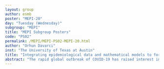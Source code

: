```yaml
---
layout: group
author: esmb
poster: "MEPI-20"
day: "Tuesday (Wednesday)"
subgroup: "MEPI"
title: "MEPI Subgroup Posters"
code: "PS02"
permalink: /MEPI/MEPI-PS02-MEPI-20.html
author: "Orhun Davarci"
inst: "The University of Texas at Austin"
title: "Integrating epidemiological data and mathematical models to forecast COVID-19 spread in the United States"
abstract: "The rapid global outbreak of COVID-19 has raised interest in the computational forecast of the spread of infectious diseases, but the early projections in the current pandemic were limited in their ability to describe longer-term outcomes. This issue was partially due to the limited knowledge of the mechanisms of disease spread and development. Our study aims to integrate epidemiological time-series data into a mathematical model that can describe the fundamental mechanisms of COVID-19 spread, with the ultimate goal of utilizing model forecasts to determine early indicators of large outbreaks as well as assessing public health interventions to control their severity. We used publicly available data from the 10 most heavily impacted states in the US to calibrate a SEIRD-type model and obtain state-specific sets of epidemiological parameters. Our model was able to recapitulate the early observations of cumulative infections and deaths (CCC > 0.9, R2 > 0.9). We further explore the use of model parameters and forecasts as early indicators of subsequent large outbreaks. Finally, we argue that mechanistic models that describe infectious disease spread can help mitigate the human cost of pandemics by anticipating effective public health interventions and enabling the optimized allocation of key medical resources."
---
```

